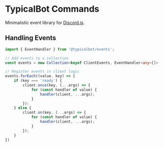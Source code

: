 # TypicalBot Commands

Minimalistic event library for [Discord.js](https://github.com/discordjs/discord.js).

## Handling Events

```ts
import { EventHandler } from '@typicalbot/events';

// Add events to a collection
const events = new Collection<keyof ClientEvents, EventHandler<any>[]>();

// Register events in client logic
events.forEach((value, key) => {
    if (key === 'ready') {
        client.once(key, (...args) => {
            for (const handler of value) {
                handler(client, ...args);
            }
        });
    } else {
        client.on(key, (...args) => {
            for (const handler of value) {
                handler(client, ...args);
            }
        });
    }
})
```